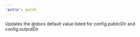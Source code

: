 ```yaml
---
'astro': patch
---
```


Updates the @docs default value listed for config.publicDir and config.outputDir

